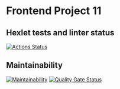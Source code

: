 # Frontend Project 11

## Hexlet tests and linter status

[![Actions Status](https://github.com/daria-z/frontend-project-11/actions/workflows/hexlet-check.yml/badge.svg)](https://github.com/daria-z/frontend-project-11/actions)

## Maintainability

[![Maintainability](https://qlty.sh/badges/c844bad3-843c-45f0-818d-ce89db985001/maintainability.svg)](https://qlty.sh/gh/daria-z/projects/frontend-project-11)
[![Quality Gate Status](https://sonarcloud.io/api/project_badges/measure?project=daria-z_frontend-project-11&metric=alert_status)](https://sonarcloud.io/summary/new_code?id=daria-z_frontend-project-11)

